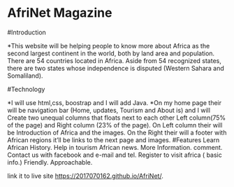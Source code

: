 # AfriNet Magazine

#Introduction

*This website will be helping people to know more about Africa as the second largest continent in the world, both by land area and population. There are 54 countries located in Africa. Aside from 54 recognized states, there are two states whose independence is disputed (Western Sahara and Somaliland). 

#Technology

*I will use html,css, boostrap and I will add Java.
*On my home page their will be navigation bar (Home, updates, Tourism and About is) and I will Create two unequal columns that floats next to each other 
Left column(75% of the page) and Right column (23% of the page). On Left column their will be Introduction of Africa and the images. On the Right their will a footer with African regions it’ll be links to the next page and images.
#Features 
Learn African History.
Help in tourism
African news.
More Information.
comment.
Contact us with facebook and e-mail and tel.
Register to visit africa ( basic info.)
Friendly.
Approachable.


link it to live site  https://2017070162.github.io/AfriNet/.
